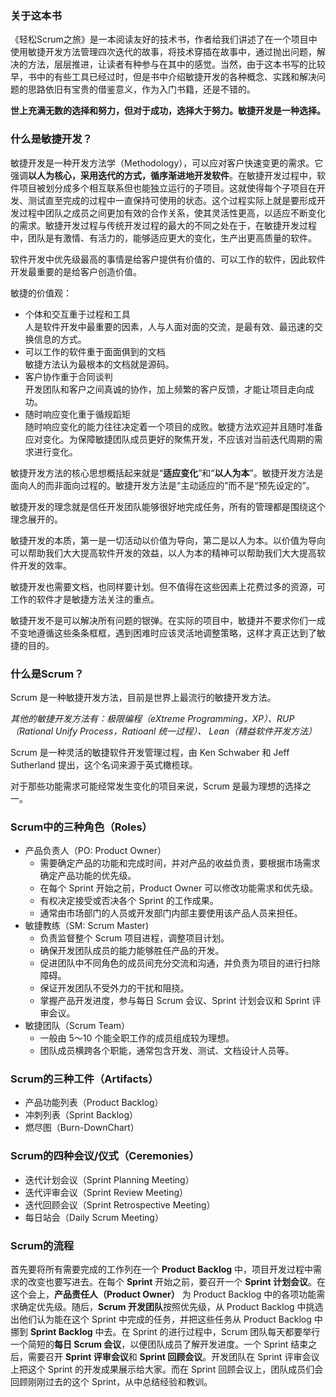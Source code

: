 ### 关于这本书
《轻松Scrum之旅》是一本阅读友好的技术书，作者给我们讲述了在一个项目中使用敏捷开发方法管理四次迭代的故事，将技术穿插在故事中，通过抛出问题，解决的方法，层层推进，让读者有种参与在其中的感觉。当然，由于这本书写的比较早，书中的有些工具已经过时，但是书中介绍敏捷开发的各种概念、实践和解决问题的思路依旧有宝贵的借鉴意义，作为入门书籍，还是不错的。

**世上充满无数的选择和努力，但对于成功，选择大于努力。敏捷开发是一种选择。**  

### 什么是敏捷开发？

敏捷开发是一种开发方法学（Methodology），可以应对客户快速变更的需求。它强调**以人为核心，采用迭代的方式，循序渐进地开发软件**。在敏捷开发过程中，软件项目被划分成多个相互联系但也能独立运行的子项目。这就使得每个子项目在开发、测试直至完成的过程中一直保持可使用的状态。这个过程实际上就是要形成开发过程中团队之成员之间更加有效的合作关系，使其灵活性更高，以适应不断变化的需求。敏捷开发过程与传统开发过程的最大的不同之处在于，在敏捷开发过程中，团队是有激情、有活力的，能够适应更大的变化，生产出更高质量的软件。

软件开发中优先级最高的事情是给客户提供有价值的、可以工作的软件，因此软件开发最重要的是给客户创造价值。

敏捷的价值观：  
- 个体和交互重于过程和工具  
    人是软件开发中最重要的因素，人与人面对面的交流，是最有效、最迅速的交换信息的方式。
- 可以工作的软件重于面面俱到的文档  
    敏捷方法认为最根本的文档就是源码。
- 客户协作重于合同谈判  
    开发团队和客户之间真诚的协作，加上频繁的客户反馈，才能让项目走向成功。
- 随时响应变化重于循规蹈矩  
    随时响应变化的能力往往决定着一个项目的成败。敏捷方法欢迎并且随时准备应对变化。为保障敏捷团队成员更好的聚焦开发，不应该对当前迭代周期的需求进行变化。

敏捷开发方法的核心思想概括起来就是“**适应变化**”和“**以人为本**”。敏捷开发方法是面向人的而非面向过程的。敏捷开发方法是“主动适应的”而不是“预先设定的”。

敏捷开发的理念就是信任开发团队能够很好地完成任务，所有的管理都是围绕这个理念展开的。

敏捷开发的本质，第一是一切活动以价值为导向，第二是以人为本。以价值为导向可以帮助我们大大提高软件开发的效益，以人为本的精神可以帮助我们大大提高软件开发的效率。

敏捷开发也需要文档，也同样要计划。但不值得在这些因素上花费过多的资源，可工作的软件才是敏捷方法关注的重点。

敏捷开发不是可以解决所有问题的银弹。在实际的项目中，敏捷并不要求你们一成不变地遵循这些条条框框，遇到困难时应该灵活地调整策略，这样才真正达到了敏捷的目的。

### 什么是Scrum？

Scrum 是一种敏捷开发方法，目前是世界上最流行的敏捷开发方法。

*其他的敏捷开发方法有：极限编程（eXtreme Programming，XP）、RUP（Rational Unify Process，Ratioanl 统一过程）、 Lean（精益软件开发方法）*

Scrum 是一种灵活的敏捷软件开发管理过程，由 Ken Schwaber 和 Jeff Sutherland 提出，这个名词来源于英式橄榄球。

对于那些功能需求可能经常发生变化的项目来说，Scrum 是最为理想的选择之一。

### Scrum中的三种角色（Roles）

- 产品负责人（PO: Product Owner）  
    - 需要确定产品的功能和完成时间，并对产品的收益负责，要根据市场需求确定产品功能的优先级。
    - 在每个 Sprint 开始之前，Product Owner 可以修改功能需求和优先级。
    - 有权决定接受或否决各个 Sprint 的工作成果。 
    - 通常由市场部门的人员或开发部门内部主要使用该产品人员来担任。
- 敏捷教练（SM: Scrum Master)
    - 负责监督整个 Scrum 项目进程，调整项目计划。
    - 确保开发团队成员的能力能够胜任产品的开发。
    - 促进团队中不同角色的成员间充分交流和沟通，并负责为项目的进行扫除障碍。
    - 保证开发团队不受外力的干扰和阻挠。
    - 掌握产品开发进度，参与每日 Scrum 会议、Sprint 计划会议和 Sprint 评审会议。
- 敏捷团队（Scrum Team）
    - 一般由 5～10 个能全职工作的成员组成较为理想。 
    - 团队成员横跨各个职能，通常包含开发、测试、文档设计人员等。

### Scrum的三种工件（Artifacts）

- 产品功能列表（Product Backlog）
- 冲刺列表（Sprint Backlog）
- 燃尽图（Burn-DownChart）


### Scrum的四种会议/仪式（Ceremonies）

- 迭代计划会议（Sprint Planning Meeting）
- 迭代评审会议（Sprint Review Meeting）
- 迭代回顾会议（Sprint Retrospective Meeting）
- 每日站会（Daily Scrum Meeting）

### Scrum的流程

首先要将所有需要完成的工作列在一个 **Product Backlog** 中，项目开发过程中需求的改变也要写进去。在每个 **Sprint** 开始之前，要召开一个 **Sprint 计划会议**。在这个会上，**产品责任人（Product Owner）** 为 Product Backlog 中的各项功能需求确定优先级。随后，**Scrum 开发团队**按照优先级，从 Product Backlog 中挑选出他们认为能在这个 Sprint 中完成的任务，并把这些任务从 Product Backlog 中挪到 **Sprint Backlog** 中去。在 Sprint 的进行过程中，Scrum 团队每天都要举行一个简短的**每日 Scrum 会议**，以便团队成员了解开发进度。一个 Sprint 结束之后，需要召开 **Sprint 评审会议**和 **Sprint 回顾会议**。开发团队在 Sprint 评审会议上把这个 Sprint 的开发成果展示给大家。而在 Sprint 回顾会议上，团队成员们会回顾刚刚过去的这个 Sprint，从中总结经验和教训。

